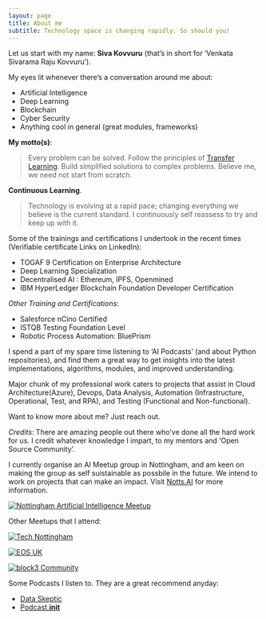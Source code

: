 ```yaml
---
layout: page
title: About me
subtitle: Technology space is changing rapidly. So should you!
---
```


Let us start with my name: **Siva Kovvuru** (that’s in short for ‘Venkata Sivarama Raju Kovvuru’).

My eyes lit whenever there’s a conversation around me about:
-	Artificial Intelligence
-	Deep Learning
-	Blockchain
-	Cyber Security
-	Anything cool in general (great modules, frameworks)

**My motto(s)**:
>Every problem can be solved. Follow the principles of [Transfer Learning][1]. Build simplified solutions to complex problems. Believe me, we need not start from scratch.

**Continuous Learning**.
>Technology is evolving at a rapid pace; changing everything we believe is the current standard. I continuously self reassess to try and keep up with it.  

Some of the trainings and certifications I undertook in the recent times (Verifiable certificate Links on LinkedIn):

  - TOGAF 9 Certification on Enterprise Architecture
  - Deep Learning Specialization
  - Decentralised AI : Ethereum, IPFS, Openmined
  - IBM HyperLedger Blockchain Foundation Developer Certification

  *Other Training and Certifications*:
  - Salesforce nCino Certified
  - ISTQB Testing Foundation Level
  - Robotic Process Automation: BluePrism

I spend a part of my spare time listening to ‘AI Podcasts’ (and about Python repositories), and find them a great way to get insights into the latest implementations, algorithms, modules, and improved understanding.

Major chunk of my professional work caters to projects that assist in Cloud Architecture(Azure), Devops, Data Analysis, Automation (Infrastructure, Operational, Test, and RPA), and Testing (Functional and Non-functional).

Want to know more about me? Just reach out.

*Credits*: There are amazing people out there who’ve done all the hard work for us. I credit whatever knowledge I impart, to my mentors and ‘Open Source Community’.

I currently organise an AI Meetup group in Nottingham, and am keen on making the group as self suistainable as possbile in the future. We intend to work on projects that can make an impact. Visit [Notts.AI](https://notts.ai) for more information.

[![Nottingham Artificial Intelligence Meetup](https://secure.meetupstatic.com/photos/event/8/3/1/2/600_456033554.jpeg)](https://www.meetup.com/Nottingham-Artificial-Intelligence-Meetup/)

Other Meetups that I attend:

[![Tech Nottingham](https://secure.meetupstatic.com/photos/event/7/7/d/a/600_458130682.jpeg)](https://www.meetup.com/Tech-Nottingham/)

[![EOS UK](https://secure.meetupstatic.com/photos/event/1/9/2/2/600_470766434.jpeg)](https://www.meetup.com/EOS-UK-Meetup/)

[![block3 Community](https://secure.meetupstatic.com/photos/event/a/0/b/a/600_468641146.jpeg)](https://www.meetup.com/block3/)

Some Podcasts I listen to. They are a great recommend anyday:
- [Data Skeptic](https://dataskeptic.com/podcast)
- [Podcast.__init__](https://www.podcastinit.com/)

[1]:https://en.wikipedia.org/wiki/Transfer_learning
